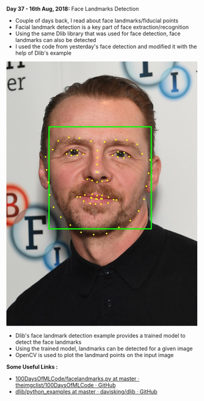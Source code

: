 **Day 37 - 16th Aug, 2018:** Face Landmarks Detection    

* Couple of days back, I read about face landmarks/fiducial points 
* Facial landmark detection is a key part of face extraction/recognition  
* Using the same Dlib library that was used for face detection, face landmarks can also be detected  
* I used the code from yesterday's face detection and modified it with the help of Dlib's example  

<p><img src="https://raw.githubusercontent.com/theimgclist/100DaysOfMLCode/master/images/facelandmarks.jpg"/></p>    

* Dlib's face landmark detection example provides a trained model to detect the face landmarks
* Using the trained model, landmarks can be detected for a given image
* OpenCV is used to plot the landmard points on  the input image

**Some Useful Links :**  
* [100DaysOfMLCode/facelandmarks.py at master · theimgclist/100DaysOfMLCode · GitHub](https://github.com/theimgclist/100DaysOfMLCode/blob/master/src/facelandmarks.py)
*  [dlib/python_examples at master · davisking/dlib · GitHub](https://github.com/davisking/dlib/tree/master/python_examples)
